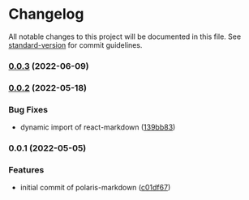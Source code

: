 # Changelog

All notable changes to this project will be documented in this file. See [standard-version](https://github.com/conventional-changelog/standard-version) for commit guidelines.

### [0.0.3](https://github.com/strapify/polaris-markdown/compare/v0.0.2...v0.0.3) (2022-06-09)

### [0.0.2](https://github.com/strapify/polaris-markdown/compare/v0.0.1...v0.0.2) (2022-05-18)


### Bug Fixes

* dynamic import of react-markdown ([139bb83](https://github.com/strapify/polaris-markdown/commit/139bb83a7fbf710c3f17c647aee3926bdc99a1b7))

### 0.0.1 (2022-05-05)


### Features

* initial commit of polaris-markdown ([c01df67](https://github.com/strapify/polaris-markdown/commit/c01df6727f7a5aaa0e0236f2c9c03aa9ba3ef33c))
